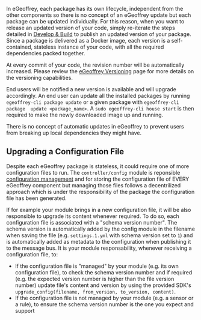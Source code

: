 
In eGeoffrey, each package has its own lifecycle, independent from the other components so there is no concept of an eGeoffrey update but each package can be updated individually. For this reason, when you want to release an updated version of your code, simply re-iterate the steps detailed in [Develop & Build](/develop/develop/) to publish an updated version of your package. Since a package is delivered as a Docker image, each version is a self-contained, stateless instance of your code, with all the required dependencies packed together.

At every commit of your code, the revision number will be automatically increased. Please review the [eGeoffrey Versioning](/architecture/versioning/) page for more details on the versioning capabilities.

End users will be notified a new version is available and will upgrade accordingly. An end user can update all the installed packages by running `egeoffrey-cli package update` or a given package with `egeoffrey-cli package  update <package_name>`. A `sudo egeoffrey-cli house start` is then required to make the newly downloaded image up and running.

There is no concept of automatic updates in eGeoffrey to prevent users from breaking up local dependencies they might have.

## Upgrading a Configuration File

Despite each eGeoffrey package is stateless, it could require one of more configuration files to run. The `controller/config` module is reponsible [configuration management](/architecture/configuration/) and for storing the configuration file of EVERY eGeoffrey component but managing those files follows a decentrilized approach which is under the responsibility of the package the configuration file has been generated. 

If for example your module brings in a new configuration file, it will be also responsible to upgrade its content whenever required. To do so, each configuration file is associated with a "schema version number". The schema version is automatically added by the config module in the filename when saving the file (e.g. `settings.1.yml` with schema version set to `1`) and is automatically added as metadata to the configuration when publishing it to the message bus. It is your module responsability, whenever receiving a configuration file, to:

* If the configuration file is "managed" by your module (e.g. its own configuration file), to check the schema version number and if required (e.g. the expected version number is higher than the file version number) update file's content and version by using the provided SDK's `upgrade_config(filename, from_version, to_version, content)`.
* If the configuration file is not managed by your module (e.g. a sensor or a rule), to ensure the schema version number is the one you expect and support


